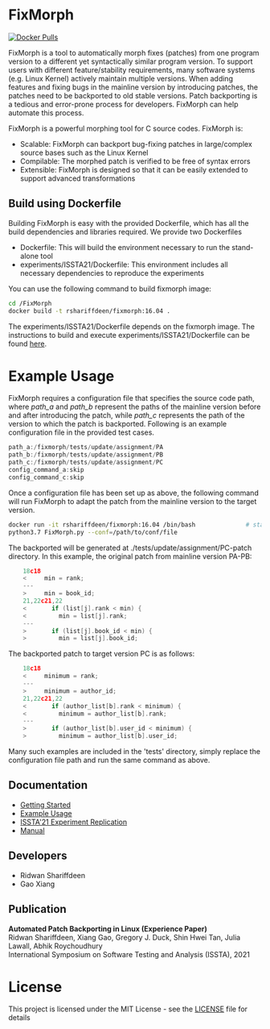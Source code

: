 # FixMorph
[![Docker Pulls](https://img.shields.io/docker/pulls/rshariffdeen/fixmorph.svg)](https://hub.docker.com/r/rshariffdeen/fixmorph)

FixMorph is a tool to automatically morph fixes (patches) from one program version to a different yet syntactically similar program version. <!--Adding features and fixing bugs often requires systematic edits that are similar but not identical changes to many code locations. Finding such locations and making the correct edit is a tedious and error-prone process for developers.--> 
To support users with different feature/stability requirements, many software systems (e.g. Linux Kernel) actively maintain multiple versions. When adding features and fixing bugs in the mainline version by introducing patches, the patches need to be backported to old stable versions. Patch backporting is a tedious and error-prone process for developers. FixMorph can help automate this process.

FixMorph is a powerful morphing tool for C source codes. FixMorph is:

* Scalable: FixMorph can backport bug-fixing patches in large/complex source bases such as the Linux Kernel
* Compilable: The morphed patch is verified to be free of syntax errors
* Extensible: FixMorph is designed so that it can be easily extended to support advanced transformations

[comment]: <> (# Building)

[comment]: <> (We provide two options to build FixMorph: &#40;1&#41; build from source, &#40;2&#41; build using Dockerfile.)

[comment]: <> (## Build from source code)

[comment]: <> (TO appear)

## Build using Dockerfile

Building FixMorph is easy with the provided Dockerfile, which has all the build dependencies and libraries required. We provide two Dockerfiles

* Dockerfile: This will build the environment necessary to run the stand-alone tool
* experiments/ISSTA21/Dockerfile: This environment includes all necessary dependencies to reproduce the experiments

You can use the following command to build fixmorph image:

```bash
cd /FixMorph
docker build -t rshariffdeen/fixmorph:16.04 .
```

The experiments/ISSTA21/Dockerfile depends on the fixmorph image. The instructions to build and execute experiments/ISSTA21/Dockerfile can be found [here](./experiments/ISSTA21).


# Example Usage
FixMorph requires a configuration file that specifies the source code path, where *path_a* and *path_b* represent the paths of the mainline version before and after introducing the patch, while *path_c* represents the path of the version to which the patch is backported. Following is an example configuration file in the provided test cases.

```c
path_a:/fixmorph/tests/update/assignment/PA
path_b:/fixmorph/tests/update/assignment/PB
path_c:/fixmorph/tests/update/assignment/PC
config_command_a:skip
config_command_c:skip
```

Once a configuration file has been set up as above, the following command will run FixMorph to adapt the patch from the mainline version to the target version.

```bash
docker run -it rshariffdeen/fixmorph:16.04 /bin/bash              # start docker
python3.7 FixMorph.py --conf=/path/to/conf/file
```

The backported will be generated at ./tests/update/assignment/PC-patch directory. In this example, the original patch from mainline version PA-PB:
```c
    18c18
    <     min = rank;
    ---
    >     min = book_id;
    21,22c21,22
    <       if (list[j].rank < min) {
    <         min = list[j].rank;
    ---
    >       if (list[j].book_id < min) {
    >         min = list[j].book_id;
```

The backported patch to target version PC is as follows:

```c
    18c18
    <     minimum = rank;
    ---
    >     minimum = author_id;
    21,22c21,22
    <       if (author_list[b].rank < minimum) {
    <         minimum = author_list[b].rank;
    ---
    >       if (author_list[b].user_id < minimum) {
    >         minimum = author_list[b].user_id;
```
Many such examples are included in the 'tests' directory, simply replace the configuration file path and run the same command as above.


## Documentation ##

* [Getting Started](doc/GetStart.md)
* [Example Usage](doc/Examples.md)
* [ISSTA'21 Experiment Replication](experiments/ISSTA21/README.md)  
* [Manual](doc/Manual.md)

## Developers ##
* Ridwan Shariffdeen
* Gao Xiang

## Publication ##
**Automated Patch Backporting in Linux (Experience Paper)** <br>
Ridwan Shariffdeen, Xiang Gao, Gregory J. Duck, Shin Hwei Tan, Julia Lawall, Abhik Roychoudhury <br>
International Symposium on Software Testing and Analysis (ISSTA), 2021

# License
This project is licensed under the MIT License - see the [LICENSE](LICENSE) file for details

